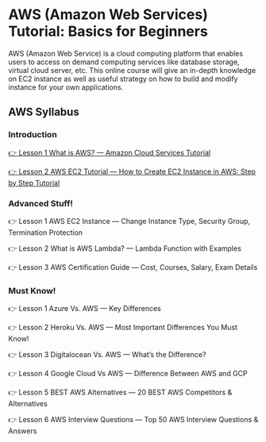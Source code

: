 # AWS (Amazon Web Services) Tutorial: Basics for Beginners

AWS (Amazon Web Service) is a cloud computing platform that enables users to access on demand computing services like database storage, virtual cloud server, etc. This online course will give an in-depth knowledge on EC2 instance as well as useful strategy on how to build and modify instance for your own applications.

## AWS Syllabus

### Introduction

[👉 Lesson 1 What is AWS? — Amazon Cloud Services Tutorial](WhatisAWS.md)

[👉 Lesson 2 AWS EC2 Tutorial — How to Create EC2 Instance in AWS: Step by Step Tutorial](EC2InstanceAWS.md)

### Advanced Stuff!

👉 Lesson 1 AWS EC2 Instance — Change Instance Type, Security Group, Termination Protection

👉 Lesson 2 What is AWS Lambda? — Lambda Function with Examples

👉 Lesson 3 AWS Certification Guide — Cost, Courses, Salary, Exam Details

### Must Know!

👉 Lesson 1 Azure Vs. AWS — Key Differences

👉 Lesson 2 Heroku Vs. AWS — Most Important Differences You Must Know!

👉 Lesson 3 Digitalocean Vs. AWS — What’s the Difference?

👉 Lesson 4 Google Cloud Vs AWS — Difference Between AWS and GCP

👉 Lesson 5 BEST AWS Alternatives — 20 BEST AWS Competitors & Alternatives

👉 Lesson 6 AWS Interview Questions — Top 50 AWS Interview Questions & Answers

